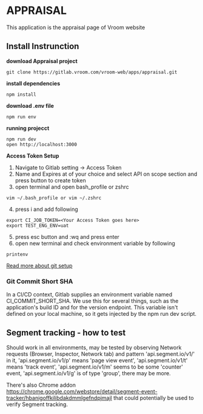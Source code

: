 # APPRAISAL

This application is the appraisal page of Vroom website


## Install Instrunction

**download Appraisal project**
```
git clone https://gitlab.vroom.com/vroom-web/apps/appraisal.git
```

**install dependencies**
```  
npm install 
```

**download .env file**
```
npm run env
```


**running projecct**
```
npm run dev
open http://localhost:3000
```

**Access Token Setup**
1. Navigate to Gitlab setting -> Access Token
2. Name and Expires at of your choice and select API on scope section and press button to create token
3. open terminal and open bash_profile or zshrc
```
vim ~/.bash_profile or vim ~/.zshrc
```
4. press i and add following
```
export CI_JOB_TOKEN=<Your Access Token goes here>
export TEST_ENG_ENV=uat
```
5. press esc button and :wq and press enter
6. open new terminal and check environment variable by following
```
printenv
```
[Read more about git setup](https://tdalabs.atlassian.net/wiki/spaces/FEE/pages/2853634364/Getting+started+with+your+Workstation+-+Mac#Git-Setup)

### Git Commit Short SHA
In a CI/CD context, Gitlab supplies an environment variable named CI_COMMIT_SHORT_SHA. We use this for several things, such as the application's build ID and for the version endpoint.
This variable isn't defined on your local machine, so it gets injected by the npm run dev script.

## Segment tracking - how to test
Should work in all environments, may be tested by observing Network requests (Browser, Inspector, Network tab) and pattern 'api.segment.io/v1/' in it, 'api.segment.io/v1/p' means 'page view event', 'api.segment.io/v1/t' means 'track event', 'api.segment.io/v1/m' seems to be some 'counter' event, 'api.segment.io/v1/g' is of type 'group', there may be more.

There's also Chrome addon https://chrome.google.com/webstore/detail/segment-event-tracker/hbanigoffkilibdakdmmlgefndpjmajl that could potentially be used to verify Segment tracking.
